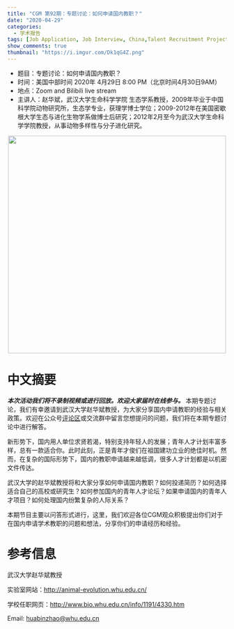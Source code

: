 ```yaml
---
title: "CGM 第92期：专题讨论：如何申请国内教职？"
date: "2020-04-29"
categories:
  - 学术报告
tags: [Job Application, Job Interview, China,Talent Recruitment Project, Young Talents]
show_comments: true
thumbnail: "https://i.imgur.com/Dk1qG4Z.png"
---
```


- 题目：专题讨论：如何申请国内教职？
- 时间：美国中部时间 2020年 4月29日 8:00 PM（北京时间4月30日9AM）
- 地点：Zoom and Bilibili live stream
- 主讲人：赵华斌，武汉大学生命科学学院 生态学系教授，2009年毕业于中国科学院动物研究所，生态学专业，获理学博士学位；2009-2012年在美国密歇根大学生态与进化生物学系做博士后研究；2012年2月至今为武汉大学生命科学学院教授，从事动物多样性与分子进化研究。

<div align="center">
<img src="https://i.imgur.com/BWe2W9a.jpg" height=500>
</div>

# 中文摘要

***本次活动我们将不录制视频或进行回放。欢迎大家届时在线参与。*** 本期专题讨论，我们有幸邀请到武汉大学赵华斌教授，为大家分享国内申请教职的经验与相关政策。欢迎在公众号[评论区](https://mp.weixin.qq.com/s/S0U09kp4XwBUNU5NbWLgQg)或交流群中留言您想提问的问题，我们将在本期专题讨论中进行解答。
 
新形势下，国内用人单位求贤若渴，特别支持年轻人的发展；青年人才计划丰富多样，总有一款适合你。此时此刻，正是青年才俊们在祖国建功立业的绝佳时机。然而，在复杂的国际形势下，国内的教职申请越来越低调，很多人才计划都是以机密文件传达。

武汉大学的赵华斌教授将和大家分享如何申请国内教职？如何投递简历？如何选择适合自己的高校或研究生？如何参加国内的青年人才论坛？如果申请国内的青年人才项目？如何处理国内纷繁复杂的人际关系？

本期节目主要以问答形式进行，这里，我们欢迎各位CGM观众积极提出你们对于在国内申请学术教职的问题和想法，分享你们的申请经历和经验。

# 参考信息

武汉大学赵华斌教授

实验室网站：http://animal-evolution.whu.edu.cn/

学校任职网页：http://www.bio.whu.edu.cn/info/1191/4330.htm

Email: huabinzhao@whu.edu.cn


